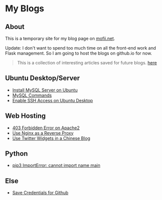 # My Blogs

## About

This is a temporary site for my blog page on [mofii.net](http://mofii.net).

Update: I don't want to spend too much time on all the front-end work and Flask management. So I am going to host the blogs on github.io for now.

> This is a collection of interesting articles saved for future blogs. [here](saved.md)

## Ubuntu Desktop/Server

* [Install MySQL Server on Ubuntu](blogs/mysql-install.md)
* [MySQL Commands](blogs/mysql-note.md)
* [Enable SSH Access on Ubuntu Desktop](blogs/ubuntu-ssh.md)

## Web Hosting

* [403 Forbidden Error on Apache2](blogs/error403.md)
* [Use Nginx as a Reverse Proxy](blogs/nginx.md)
* [Use Twitter Widgets in a Chinese Blog](blogs/iframe.md)

## Python

* [pip3 ImportError: cannot import name main](blogs/pip3-import-main.md)

## Else

* [Save Credentials for Github](blogs/git.md)
